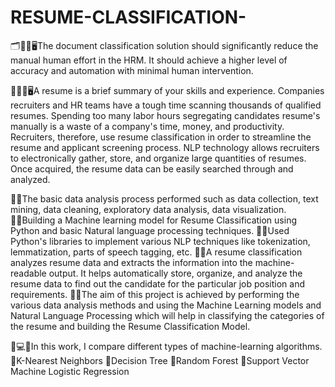 # RESUME-CLASSIFICATION-

🗂📑📝🖥The document classification solution should significantly reduce the manual human effort in the HRM. It should achieve a higher level of accuracy and automation with minimal human intervention.

📌📄🧠🖥A resume is a brief summary of your skills and experience. Companies recruiters and HR teams have a tough time scanning thousands of qualified resumes. Spending too many labor hours segregating candidates resume's manually is a waste of a company's time, money, and productivity. Recruiters, therefore, use resume classification in order to streamline the resume and applicant screening process. NLP technology allows recruiters to electronically gather, store, and organize large quantities of resumes. Once acquired, the resume data can be easily searched through and analyzed.

🔹🔸The basic data analysis process performed such as data collection, text mining, data cleaning, exploratory data analysis, data visualization.
🔸🔹Building a Machine learning model for Resume Classification using Python and basic Natural language processing techniques.
🔹🔸Used Python's libraries to implement various NLP techniques like tokenization, lemmatization, parts of speech tagging, etc.
🔸🔹A resume classification analyzes resume data and extracts the information into the machine-readable output. It helps automatically store, organize, and analyze the resume data to find out the candidate for the 
     particular job position and requirements.
🔹🔸The aim of this project is achieved by performing the various data analysis methods and using the Machine Learning models and Natural Language Processing which will help in classifying the categories of the 
     resume and building the Resume Classification Model.

📌💻🧠In this work, I compare different types of machine-learning algorithms.
🎯K-Nearest Neighbors
🌲Decision Tree
🌲Random Forest
🚀Support Vector Machine
Logistic Regression
